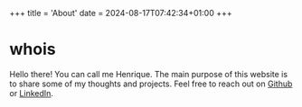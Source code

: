 +++
title = 'About'
date = 2024-08-17T07:42:34+01:00
+++

# whois

Hello there! You can call me Henrique.
The main purpose of this website is to share some of my thoughts and projects. 
Feel free to reach out on [Github](https://github.com/henrique-marques-vsoft) or [LinkedIn](https://www.linkedin.com/in/all123all/).
